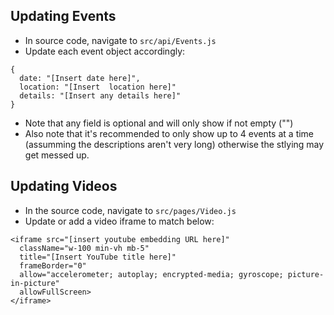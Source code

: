 ## Updating Events
* In source code, navigate to `src/api/Events.js`
* Update each event object accordingly:
```
{
  date: "[Insert date here]",
  location: "[Insert  location here]"
  details: "[Insert any details here]"
}
```
* Note that any field is optional and will only show if not empty ("")
* Also note that it's recommended to only show up to 4 events at a time (assumming the descriptions aren't very long) otherwise the stlying may get messed up.
## Updating Videos
* In the source code, navigate to `src/pages/Video.js`
* Update or add a video iframe to match below:
```
<iframe src="[insert youtube embedding URL here]"
  className="w-100 min-vh mb-5"
  title="[Insert YouTube title here]"
  frameBorder="0"
  allow="accelerometer; autoplay; encrypted-media; gyroscope; picture-in-picture"
  allowFullScreen>
</iframe>
```